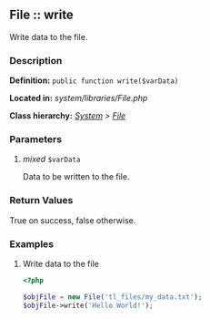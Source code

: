 
File :: write
-------------------------------------------

Write data to the file.


### Description ###

**Definition:** `public function write($varData)`

**Located in:** *system/libraries/File.php*

**Class hierarchy:** *[System](../System.md) > [File](../File.md)*


### Parameters ###

1. *mixed* `$varData`

	Data to be written to the file.


### Return Values ###

True on success, false otherwise.


### Examples ###

1. Write data to the file

	```php
	<?php

	$objFile = new File('tl_files/my_data.txt');
	$objFile->write('Hello World!');
	```


